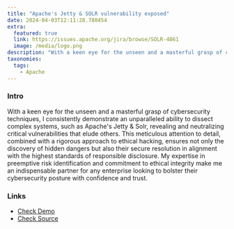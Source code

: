 ```yaml
---
title: "Apache's Jetty & SOLR vulnerability exposed"
date: 2024-04-03T12:11:28.780454
extra:
  featured: true
  link: https://issues.apache.org/jira/browse/SOLR-4861
  image: /media/logo.png
description: "With a keen eye for the unseen and a masterful grasp of cybersecurity techniques, I consistently demonstrate an unparalleled ability to dissect complex systems, such as Apache's Jetty & Solr, revealing and neutralizing critical vulnerabilities that elude others. This meticulous attention to detail, combined with a rigorous approach to ethical hacking, ensures not only the discovery of hidden dangers but also their secure resolution in alignment with the highest standards of responsible disclosure. My expertise in preemptive risk identification and commitment to ethical integrity make me an indispensable partner for any enterprise looking to bolster their cybersecurity posture with confidence and trust."
taxonomies:
  tags:
    - Apache
---
```

### Intro

With a keen eye for the unseen and a masterful grasp of cybersecurity techniques, I consistently demonstrate an unparalleled ability to dissect complex systems, such as Apache's Jetty & Solr, revealing and neutralizing critical vulnerabilities that elude others. This meticulous attention to detail, combined with a rigorous approach to ethical hacking, ensures not only the discovery of hidden dangers but also their secure resolution in alignment with the highest standards of responsible disclosure. My expertise in preemptive risk identification and commitment to ethical integrity make me an indispensable partner for any enterprise looking to bolster their cybersecurity posture with confidence and trust.

### Links

- [Check Demo](https://issues.apache.org/jira/browse/SOLR-4861)
- [Check Source](https://issues.apache.org/jira/browse/SOLR-4861)
